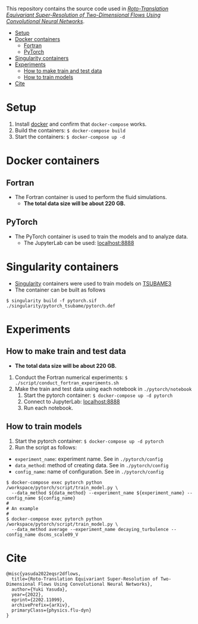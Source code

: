 This repository contains the source code used in [*Roto-Translation Equivariant Super-Resolution of Two-Dimensional Flows Using Convolutional Neural Networks*](https://arxiv.org/abs/2202.11099).

- [Setup](#setup)
- [Docker containers](#docker-containers)
  - [Fortran](#fortran)
  - [PyTorch](#pytorch)
- [Singularity containers](#singularity-containers)
- [Experiments](#experiments)
  - [How to make train and test data](#how-to-make-train-and-test-data)
  - [How to train models](#how-to-train-models)
- [Cite](#cite)

# Setup

1. Install [docker](https://www.docker.com/) and confirm that `docker-compose` works.
2. Build the containers: `$ docker-compose build`
3. Start the containers: `$ docker-compose up -d`

# Docker containers

## Fortran

- The Fortran container is used to perform the fluid simulations.
  - **The total data size will be about 220 GB.**

## PyTorch

- The PyTorch container is used to train the models and to analyze data.
  - The JupyterLab can be used: [localhost:8888](http://localhost:8888/)

# Singularity containers

- [Singularity](https://sylabs.io/guides/3.0/user-guide/) containers were used to train models on [TSUBAME3](https://www.gsic.titech.ac.jp/en)
- The container can be built as follows
```
$ singularity build -f pytorch.sif ./singularity/pytorch_tsubame/pytorch.def
```

# Experiments

## How to make train and test data

- **The total data size will be about 220 GB.**

1. Conduct the Fortran numerical experiments: `$ ./script/conduct_fortran_experiments.sh`
2. Make the train and test data using each notebook in `./pytorch/notebook`
   1. Start the pytorch container: `$ docker-compose up -d pytorch`
   2. Connect to JupyterLab: [localhost:8888](http://localhost:8888/)
   3. Run each notebook.

## How to train models

1. Start the pytorch container: `$ docker-compose up -d pytorch`
2. Run the script as follows:
  - `experiment_name`: experiment name. See in `./pytorch/config`
  - `data_method`: method of creating data. See in `./pytorch/config`
  - `config_name`: name of configuration. See in `./pytorch/config`

```
$ docker-compose exec pytorch python /workspace/pytorch/script/train_model.py \
  --data_method ${data_method} --experiment_name ${experiment_name} --config_name ${config_name}
#
# An example
#
$ docker-compose exec pytorch python /workspace/pytorch/script/train_model.py \
  --data_method average --experiment_name decaying_turbulence --config_name dscms_scale09_V
```

# Cite

```
@misc{yasuda2022eqsr2dflows,
  title={Roto-Translation Equivariant Super-Resolution of Two-Dimensional Flows Using Convolutional Neural Networks}, 
  author={Yuki Yasuda},
  year={2022},
  eprint={2202.11099},
  archivePrefix={arXiv},
  primaryClass={physics.flu-dyn}
}
```